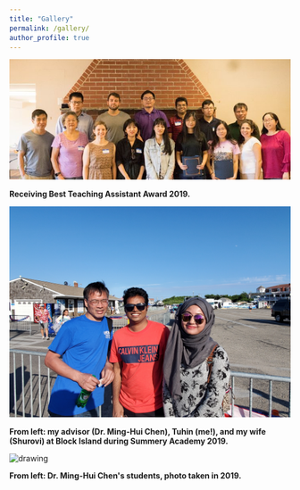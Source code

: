 ```yaml
---
title: "Gallery"
permalink: /gallery/
author_profile: true
---
```


<img src="/images/award_uconn_stat2019.jpg" alt="Awardees at UConn Picnic-2019" width="750"/>

**Receiving Best Teaching Assistant Award 2019.**

<img src="/images/summer_academy2019.jpg" alt="drawing" width="750"/>

**From left: my advisor (Dr. Ming-Hui Chen), Tuhin (me!), and my wife (Shurovi) at Block Island during Summery Academy 2019.**

<img src="/images/yang_liu_defense_celeb.jpg" alt="drawing" width="750"/>

**From left: Dr. Ming-Hui Chen's students, photo taken in 2019.**
